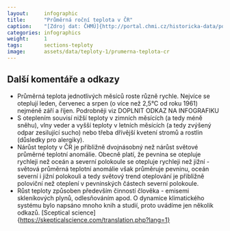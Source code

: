 ```yaml
---
layout:     infographic
title:      "Průměrná roční teplota v ČR"
caption:    "[Zdroj dat: ČHMÚ]{http://portal.chmi.cz/historicka-data/pocasi/uzemni-teploty}. Průměrná roční teplota v České republice narostla za posledních 60 let o 2°C."
categories: infographics
weight:     1
tags:       sections-teploty
image:      assets/data/teploty-1/prumerna-teplota-cr
---
```


## Další komentáře a odkazy
* Průměrná teplota jednotlivých měsíců roste různě rychle. Nejvíce se oteplují leden, červenec a srpen (o více než 2,5°C od roku 1961) nejméně září a říjen. Podrobněji viz DOPLNIT ODKAZ NA INFOGRAFIKU 
* S oteplením souvisí nižší teploty v zimních měsících (a tedy méně sněhu), vlny veder a vyšší teploty v letních měsících (a tedy zvýšený odpar zesilující sucho) nebo třeba dřívější kvetení stromů a rostlin (důsledky pro alergiky).
* Nárůst teploty v ČR je přibližně dvojnásobný než nárůst světové průměrné teplotní anomálie. Obecně platí, že pevnina se otepluje rychleji než oceán a severní polokoule se otepluje rychleji než jižní - světová průměrná teplotní anomálie však průměruje pevninu, oceán severní i jižní polokouli a tedy světový trend oteplování je přibližně poloviční než oteplení v pevninských částech severní polokoule.  
* Růst teploty způsoben především činností člověka - emisemi skleníkových plynů, odlesňováním apod. O dynamice klimatického systému bylo napsáno mnoho knih a studií, proto uvádíme jen několik odkazů. [Sceptical science]{https://skepticalscience.com/translation.php?lang=1}  
